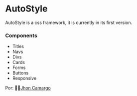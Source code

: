 # AutoStyle

AutoStyle is a css framework, it is currently in its first version.

### Components
* Titles
* Navs
* Divs
* Cards
* Forms
* Buttons
* Responsive

Por: 👨‍💻[Jhon Camargo](https://jhoncamargo.000webhostapp.com)
